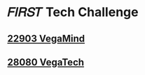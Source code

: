 # 𝐹𝐼𝑅𝑆𝑇 Tech Challenge

## [22903 VegaMind](tech/vegamind-22903)


## [28080 VegaTech](tech/vegatech-28080)

